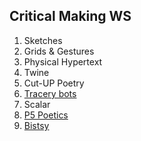 ## Critical Making WS

1. Sketches
2. Grids & Gestures
3. Physical Hypertext
4. Twine
5. Cut-UP Poetry
6. [Tracery bots](https://botsin.space/home)
7. Scalar
8. [P5 Poetics](https://mkarels.github.io/MakingWS/clickpoetry.html)
9. [Bistsy](https://mkarels.github.io/MakingWS/BitsyMakeThings.html)
